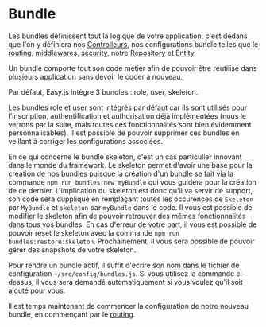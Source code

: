 # Bundle

Les bundles définissent tout la logique de votre application, c'est dedans que l'on y définiera nos [Controlleurs](controller.md), nos configurations bundle telles que le [routing](routing.md), [middlewares](middlewares.md), [security](security.md), notre [Repository](repository.md) et [Entity](entity.md).

Un bundle comporte tout son code métier afin de pouvoir être réutilisé dans plusieurs application sans devoir le coder à nouveau.

Par défaut, Easy.js intègre 3 bundles : role, user, skeleton.

Les bundles role et user sont intégrés par défaut car ils sont utilisés pour l'inscription, authentification et authorisation déjà implémentées (nous le verrons par la suite, mais toutes ces fonctionnalités sont bien évidemment personnalisables). Il est possible de pouvoir supprimer ces bundles en veillant à corriger les configurations associées.

En ce qui concerne le bundle skeleton, c'est un cas particulier innovant dans le monde du framework. Le skeleton permet d'avoir une base pour la création de nos bundles puisque la création d'un bundle se fait via la commande `npm run bundles:new myBundle` qui vous guidera pour la création de ce dernier. L'implication du skeleton est donc qu'il va servir de support, son code sera duppliqué en remplaçant toutes les occurences de `Skeleton` par `MyBundle` et `skeleton` par `myBundle` dans le code. Il vous est possible de modifier le skeleton afin de pouvoir retrouver des mêmes fonctionnalités dans tous vos bundles. En cas d'erreur de votre part, il vous est possible de pouvoir reset le skeleton avec la commande `npm run bundles:restore:skeleton`. Prochainement, il vous sera possible de pouvoir gérer des snapshots de votre skeleton.

Pour rendre un bundle actif, il suffit d'écrire son nom dans le fichier de configuration `~/src/config/bundles.js`. Si vous utilisez la commande ci-dessus, il vous sera demandé automatiquement si vous voulez qu'il soit ajouté pour vous.

Il est temps maintenant de commencer la configuration de notre nouveau bundle, en commençant par le [routing](routing.md).